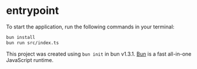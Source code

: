 # entrypoint

To start the application, run the following commands in your terminal:

```bash
bun install
bun run src/index.ts
```

This project was created using `bun init` in bun v1.3.1. [Bun](https://bun.com) is a fast all-in-one JavaScript runtime.
